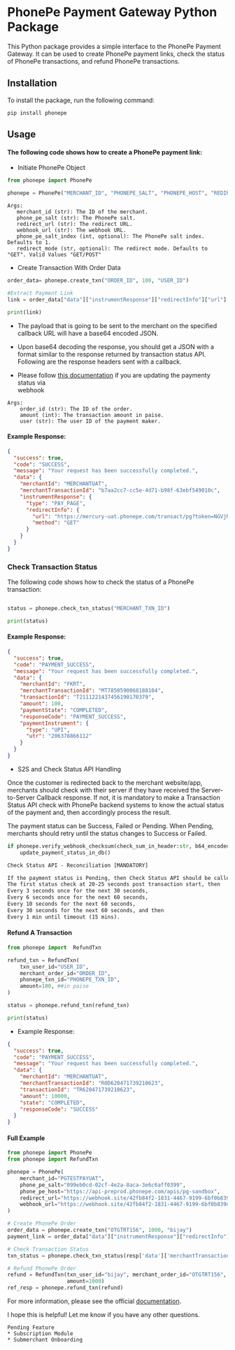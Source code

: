 # PhonePe Payment Gateway Python Package

This Python package provides a simple interface to the PhonePe Payment Gateway. It can be used to create PhonePe payment links, check the status of PhonePe transactions, and refund PhonePe transactions.

## Installation

To install the package, run the following command:

```
pip install phonepe
```

## Usage

#### The following code shows how to create a PhonePe payment link:
* Initiate PhonePe Object

```python
from phonepe import PhonePe

phonepe = PhonePe("MERCHANT_ID", "PHONEPE_SALT", "PHONEPE_HOST", "REDIRECT_URL", "WEBHOOK_URL")
```

```csv
Args:
   merchant_id (str): The ID of the merchant.
   phone_pe_salt (str): The PhonePe salt.
   redirect_url (str): The redirect URL.
   webhook_url (str): The webhook URL.
   phone_pe_salt_index (int, optional): The PhonePe salt index. Defaults to 1.
   redirect_mode (str, optional): The redirect mode. Defaults to "GET". Valid Values "GET/POST"
```

* Create Transaction With Order Data
```python
order_data= phonepe.create_txn("ORDER_ID", 100, "USER_ID")

#Extract Payment Link
link = order_data["data"]["instrumentResponse"]["redirectInfo"]["url"]

print(link)
```
* The payload that is going to be sent to the merchant on the specified callback URL will have a base64 encoded JSON.
* Upon base64 decoding the response, you should get a JSON with a format similar to the response returned by transaction status API.
Following are the response headers sent with a callback.

* Please follow [this documentation](http://developer.phonepe.com/v1/reference/server-to-server-callback-5) if you are updating the paymenty status via  
webhook

```csv
Args:
    order_id (str): The ID of the order.
    amount (int): The transaction amount in paise.
    user (str): The user ID of the payment maker.
```
#### Example Response:
```json
{
  "success": true,
  "code": "SUCCESS",
  "message": "Your request has been successfully completed.",
  "data": {
    "merchantId": "MERCHANTUAT",
    "merchantTransactionId": "b7aa2cc7-cc5e-4d71-b98f-63ebf549010c",
    "instrumentResponse": {
      "type": "PAY_PAGE",
      "redirectInfo": {
        "url": "https://mercury-uat.phonepe.com/transact/pg?token=NGVjMzhjOWMzMGI5ODI2OWMwYmQ2MzUzYWE2ZDYzZGM0M2M0NjZkNjVjMWRmNzlmODk1YWEwNjViMTUwNjYyOTI4NDY1OWExYzNmMjQzNjYzZjgxOTQzYjVjMGUyMmYyZGZhMTg5ODRlZDM2MzEzNWYyZDViOTdkZmU2NjFjOGU3ZTdiMzNlNzpmM2ZkZDYwY2JmNGFiYTUxM2Y3OGJhNGVjOTQ5OWU1NQ",
        "method": "GET"
      }
    }
  }
}
```
### Check Transaction Status

The following code shows how to check the status of a PhonePe transaction:

```python

status = phonepe.check_txn_status("MERCHANT_TXN_ID")

print(status)
```
#### Example Response:
```json
{
  "success": true,
  "code": "PAYMENT_SUCCESS",
  "message": "Your request has been successfully completed.",
  "data": {
    "merchantId": "FKRT",
    "merchantTransactionId": "MT7850590068188104",
    "transactionId": "T2111221437456190170379",
    "amount": 100,
    "paymentState": "COMPLETED",
    "responseCode": "PAYMENT_SUCCESS",
    "paymentInstrument": {
      "type": "UPI",
      "utr": "206378866112"
    }
  }
}
```

* S2S and Check Status API Handling

Once the customer is redirected back to the merchant website/app, merchants should check with their server if they have received the Server-to-Server Callback response. If not, it is mandatory to make a Transaction Status API check with PhonePe backend systems to know the actual status of the payment and, then accordingly process the result.

The payment status can be Success, Failed or Pending. When Pending, merchants should retry until the status changes to Success or Failed.
```python
if phonepe.verify_webhook_checksum(check_sum_in_header:str, b64_encoded_order_data:dict):
    update_payment_status_in_db()
```

```html
Check Status API - Reconciliation [MANDATORY]

If the payment status is Pending, then Check Status API should be called in the following interval:
The first status check at 20-25 seconds post transaction start, then
Every 3 seconds once for the next 30 seconds,
Every 6 seconds once for the next 60 seconds,
Every 10 seconds for the next 60 seconds,
Every 30 seconds for the next 60 seconds, and then
Every 1 min until timeout (15 mins).
```
#### Refund A Transaction

```python
from phonepe import  RefundTxn

refund_txn = RefundTxn(
    txn_user_id="USER_ID",
    merchant_order_id="ORDER_ID",
    phonepe_txn_id="PHONEPE_TXN_ID",
    amount=100, ##in paise
)

status = phonepe.refund_txn(refund_txn)

print(status)
```
* Example Response:

```json
{
  "success": true,
  "code": "PAYMENT_SUCCESS",
  "message": "Your request has been successfully completed.",
  "data": {
    "merchantId": "MERCHANTUAT",
    "merchantTransactionId": "ROD620471739210623",
    "transactionId": "TR620471739210623",
    "amount": 10000,
    "state": "COMPLETED",
    "responseCode": "SUCCESS"
  }
}
```

#### Full Example
```python
from phonepe import PhonePe
from phonepe import RefundTxn

phonepe = PhonePe(
    merchant_id="PGTESTPAYUAT",
    phone_pe_salt="099eb0cd-02cf-4e2a-8aca-3e6c6aff0399",
    phone_pe_host="https://api-preprod.phonepe.com/apis/pg-sandbox",
    redirect_url="https://webhook.site/42fb84f2-1831-4467-9199-6bf0b839dc69",
    webhook_url="https://webhook.site/42fb84f2-1831-4467-9199-6bf0b839dc69"
)

# Create PhonePe Order
order_data = phonepe.create_txn("OTGTRT156", 1000, "bijay")
payment_link = order_data["data"]["instrumentResponse"]["redirectInfo"]["url"]

# Check Transaction Status
txn_status = phonepe.check_txn_status(resp['data']['merchantTransactionId'])

# Refund PhonePe Order
refund = RefundTxn(txn_user_id="bijay", merchant_order_id="OTGTRT156", phonepe_txn_id="T2307112141199670477007",
                   amount=1000)
ref_resp = phonepe.refund_txn(refund)
```

For more information, please see the official [documentation](https://developer.phonepe.com/v1/reference/pay-api-1).


I hope this is helpful! Let me know if you have any other questions.
```
Pending Feature
* Subscription Module
* Submerchant Onboarding